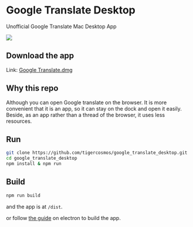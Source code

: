 # Google Translate Desktop

Unofficial Google Translate Mac Desktop App

![](https://raw.githubusercontent.com/tigercosmos/google_translate_desktop/master/demo.png)

## Download the app

Link: [Google Translate.dmg](https://github.com/tigercosmos/google_translate_desktop/releases/download/1.0.0/Google.Translate-1.0.0.dmg)

## Why this repo

Although you can open Google translate on the browser. It is more convenient that it is an app, so it can stay on the dock and open it easily. Beside, as an app rather than a thread of the browser, it uses less resources.

## Run

```sh
git clone https://github.com/tigercosmos/google_translate_desktop.git
cd google_translate_desktop
npm install & npm run
```

## Build

```sh
npm run build
```

and the app is at `/dist`.

or follow [the guide](https://electronjs.org/docs/tutorial/application-distribution) on electron to build the app.